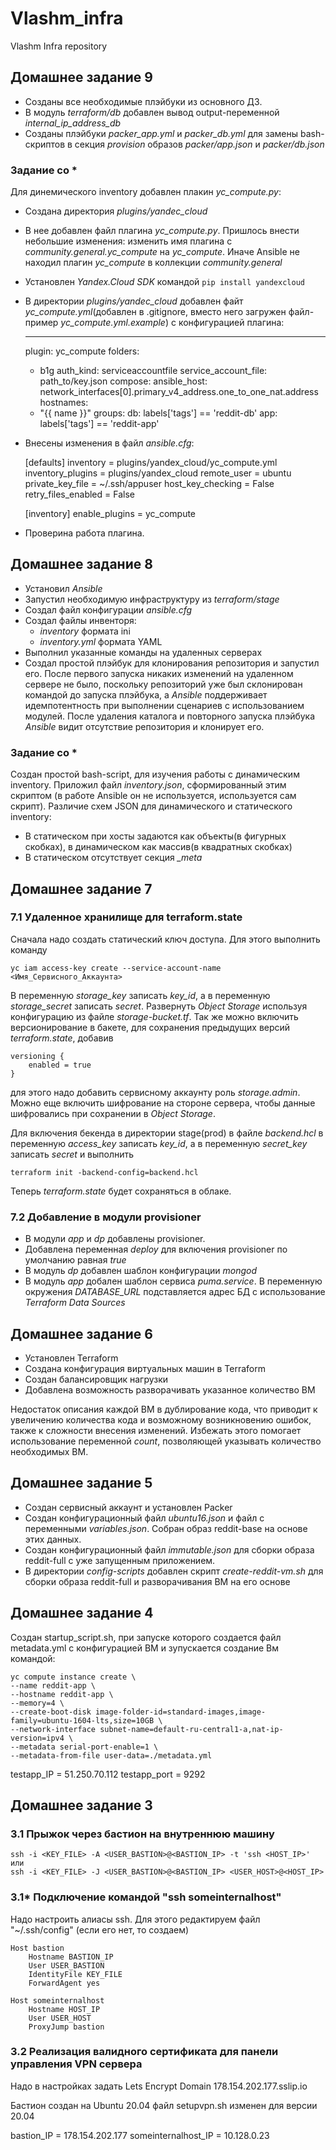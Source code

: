 # Vlashm_infra
Vlashm Infra repository

## Домашнее задание 9

- Созданы все необходимые плэйбуки из основного ДЗ.
- В модуль *terraform/db* добавлен вывод output-переменной *internal_ip_address_db*
- Созданы плэйбуки *packer_app.yml* и *packer_db.yml* для замены bash-скриптов в секция *provision* образов *packer/app.json*  и *packer/db.json*

### Задание со *

Для динемического inventory добавлен плакин *yc_compute.py*:
- Создана директория *plugins/yandec_cloud*
- В нее добавлен файл плагина *yc_compute.py*. Пришлось внести небольшие изменения: изменить имя плагина с *community.general.yc_compute* на *yc_compute*. Иначе Ansible не находил плагин *yc_compute* в коллекции *community.general*
- Установлен *Yandex.Cloud SDK* командой `pip install yandexcloud`
- В директории *plugins/yandec_cloud* добавлен файт *yc_compute.yml*(добавлен в .gitignore, вместо него загружен файл-пример *yc_compute.yml.example*) с конфигурацией плагина:

    ---
    plugin: yc_compute
    folders:
    - b1g
    auth_kind: serviceaccountfile
    service_account_file: path_to/key.json
    compose:
    ansible_host: network_interfaces[0].primary_v4_address.one_to_one_nat.address
    hostnames:
    - "{{ name }}"
    groups:
    db: labels['tags'] == 'reddit-db'
    app: labels['tags'] == 'reddit-app'

- Внесены изменения в файл *ansible.cfg*:

    [defaults]
    inventory = plugins/yandex_cloud/yc_compute.yml
    inventory_plugins = plugins/yandex_cloud
    remote_user = ubuntu
    private_key_file = ~/.ssh/appuser
    host_key_checking = False
    retry_files_enabled = False

    [inventory]
    enable_plugins = yc_compute

- Проверина работа плагина.

## Домашнее задание 8

- Установил *Ansible*
- Запустил необходимую инфраструктуру из *terraform/stage*
- Создал файл конфигурации *ansible.cfg*
- Создал файлы инвенторя:
    - *inventory* формата ini
    - *inventory.yml* формата YAML
- Выполнил указанные команды на удаленных серверах
- Создал простой плэйбук для клонирования репозитория и запустил его. После первого запуска никаких изменений на удаленном сервере не было, поскольку репозиторий уже был склонирован командой до запуска плэйбука, а *Ansible* поддерживает идемпотентность при выполнении сценариев с использованием модулей. После удаления каталога и повторного запуска плэйбука *Ansible* видит отсутствие репозитория и клонирует его.

### Задание со *

Создан простой bash-script, для изучения работы с динамическим inventory. Приложил файл *inventory.json*, сформированный этим скриптом (в работе Ansible он не используется, используется сам скрипт).
Различие схем JSON для динамического и статического inventory:
- В статическом при хосты задаются как объекты(в фигурных скобках), в динамическом как массив(в квадратных скобках)
- В статическом отсутствует секция *_meta*

## Домашнее задание 7

### 7.1 Удаленное хранилище для terraform.state

Сначала надо создать статический ключ доступа. Для этого выполнить команду

    yc iam access-key create --service-account-name <Имя_Сервисного_Аккаунта>

В переменную *storage_key* записать *key_id*, а в переменную *storage_secret* записать *secret*.
Развернуть *Object Storage* используя конфигурацию из файле *storage-bucket.tf*. Так же можно включить версионирование в бакете, для сохранения предыдущих версий *terraform.state*, добавив

    versioning {
        enabled = true
    }
для этого надо добавить сервисному аккаунту роль *storage.admin*. Можно еще включить шифрование на стороне сервера, чтобы данные шифровались при сохранении в *Object Storage*.

Для включения бекенда в директории stage(prod) в файле *backend.hcl* в переменную *access_key* записать *key_id*, а в переменную *secret_key* записать *secret* и выполнить

    terraform init -backend-config=backend.hcl

Теперь *terraform.state* будет сохраняться в облаке.

### 7.2 Добавление в модули provisioner

- В модули *app* и *dp* добавлены provisioner.
- Добавлена переменная *deploy* для включения provisioner по умолчанию равная *true*
- В модуль *dp* добавлен шаблон конфигурации *mongod*
- В модуль *app* добален шаблон сервиса *puma.service*. В переменную окружения *DATABASE_URL* подставляется адрес БД с использование *Terraform Data Sources*

## Домашнее задание 6
- Установлен Terraform
- Создана конфигурация виртуальных машин в Terraform
- Создан балансировщик нагрузки
- Добавлена возможность разворачивать указанное количество ВМ

Недостаток описания каждой ВМ в дублирование кода, что приводит к увеличению количества кода и возможному возникновению ошибок, также к сложности внесения изменений. Избежать этого помогает использование переменной *count*, позволяющей указывать количество необходимых ВМ.

 ## Домашнее задание 5
- Создан сервисный аккаунт и установлен Packer
- Создан конфигурационный файл *ubuntu16.json* и файл с переменными *variables.json*. Собран образ reddit-base на основе этих данных.
- Создан конфигурационный файл *immutable.json* для сборки образа reddit-full с уже запущенным приложением.
- В директории *config-scripts* добавлен скрипт *create-reddit-vm.sh* для сборки образа reddit-full и разворачивания ВМ на его основе



## Домашнее задание 4
Создан startup_script.sh, при запуске которого создается файл metadata.yml с конфигурацией ВМ и зупускается создание Вм командой:

    yc compute instance create \
    --name reddit-app \
    --hostname reddit-app \
    --memory=4 \
    --create-boot-disk image-folder-id=standard-images,image-family=ubuntu-1604-lts,size=10GB \
    --network-interface subnet-name=default-ru-central1-a,nat-ip-version=ipv4 \
    --metadata serial-port-enable=1 \
    --metadata-from-file user-data=./metadata.yml

testapp_IP = 51.250.70.112
testapp_port = 9292


## Домашнее задание 3

### 3.1 Прыжок через бастион на внутреннюю машину
    ssh -i <KEY_FILE> -A <USER_BASTION>@<BASTION_IP> -t 'ssh <HOST_IP>'
    или
    ssh -i <KEY_FILE> -J <USER_BASTION>@<BASTION_IP> <USER_HOST>@<HOST_IP>

### 3.1* Подключение командой "ssh someinternalhost"
Надо настроить алиасы ssh. Для этого редактируем файл "~/.ssh/config" (если его нет, то создаем)

    Host bastion
        Hostname BASTION_IP
        User USER_BASTION
        IdentityFile KEY_FILE
        ForwardAgent yes

    Host someinternalhost
        Hostname HOST_IP
        User USER_HOST
        ProxyJump bastion

### 3.2 Реализация валидного сертификата для панели управления VPN сервера
Надо в настройках задать Lets Encrypt Domain 178.154.202.177.sslip.io

Бастион создан на Ubuntu 20.04  файл setupvpn.sh изменен для версии 20.04

bastion_IP = 178.154.202.177
someinternalhost_IP = 10.128.0.23
